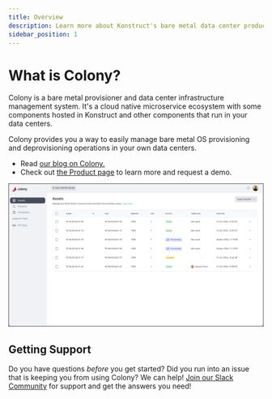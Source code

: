 ```yaml
---
title: Overview
description: Learn more about Konstruct's bare metal data center product
sidebar_position: 1
---
```


# What is Colony?

Colony is a bare metal provisioner and data center infrastructure management system. It's a cloud native microservice ecosystem with some components hosted in Konstruct and other components that run in your data centers.

Colony provides you a way to easily manage bare metal OS provisioning and deprovisioning operations in your own data centers.

 - Read [our blog on Colony.](https://blog.konstruct.io/virtual-data-center/) 
 - Check out [the Product page](https://konstruct.io/colony) to learn more and request a demo. 

![Colony UI](./img/colony/colonylanding.png)

## Getting Support

Do you have questions *before* you get started? Did you run into an issue that is keeping you from using Colony? We can help! [Join our Slack Community](https://konstructio.slack.com/) for support and get the answers you need! 